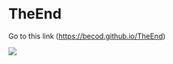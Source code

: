 # TheEnd
Go to this link (https://becod.github.io/TheEnd)

<img src="https://becod.github.io/TheEnd/img/s01.jp">
